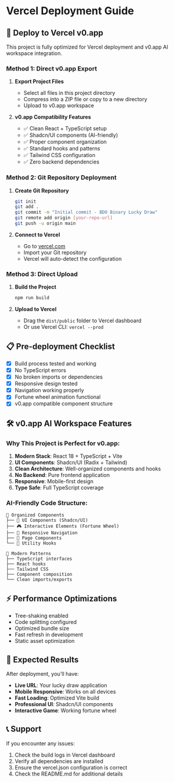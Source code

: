 # Vercel Deployment Guide

## 🚀 Deploy to Vercel v0.app

This project is fully optimized for Vercel deployment and v0.app AI workspace integration.

### Method 1: Direct v0.app Export

1. **Export Project Files**
   - Select all files in this project directory
   - Compress into a ZIP file or copy to a new directory
   - Upload to v0.app workspace

2. **v0.app Compatibility Features**
   - ✅ Clean React + TypeScript setup
   - ✅ Shadcn/UI components (AI-friendly)
   - ✅ Proper component organization
   - ✅ Standard hooks and patterns
   - ✅ Tailwind CSS configuration
   - ✅ Zero backend dependencies

### Method 2: Git Repository Deployment

1. **Create Git Repository**
   ```bash
   git init
   git add .
   git commit -m "Initial commit - BDO Binary Lucky Draw"
   git remote add origin [your-repo-url]
   git push -u origin main
   ```

2. **Connect to Vercel**
   - Go to [vercel.com](https://vercel.com)
   - Import your Git repository
   - Vercel will auto-detect the configuration

### Method 3: Direct Upload

1. **Build the Project**
   ```bash
   npm run build
   ```

2. **Upload to Vercel**
   - Drag the `dist/public` folder to Vercel dashboard
   - Or use Vercel CLI: `vercel --prod`

## 📋 Pre-deployment Checklist

- [x] Build process tested and working
- [x] No TypeScript errors
- [x] No broken imports or dependencies
- [x] Responsive design tested
- [x] Navigation working properly
- [x] Fortune wheel animation functional
- [x] v0.app compatible component structure

## 🛠️ v0.app AI Workspace Features

### Why This Project is Perfect for v0.app:

1. **Modern Stack**: React 18 + TypeScript + Vite
2. **UI Components**: Shadcn/UI (Radix + Tailwind)
3. **Clean Architecture**: Well-organized components and hooks
4. **No Backend**: Pure frontend application
5. **Responsive**: Mobile-first design
6. **Type Safe**: Full TypeScript coverage

### AI-Friendly Code Structure:

```
📁 Organized Components
├── 🎨 UI Components (Shadcn/UI)
├── 🎮 Interactive Elements (Fortune Wheel)
├── 📱 Responsive Navigation
├── 🎯 Page Components
└── 🔧 Utility Hooks

📁 Modern Patterns
├── TypeScript interfaces
├── React hooks
├── Tailwind CSS
├── Component composition
└── Clean imports/exports
```

## ⚡ Performance Optimizations

- Tree-shaking enabled
- Code splitting configured
- Optimized bundle size
- Fast refresh in development
- Static asset optimization

## 🎯 Expected Results

After deployment, you'll have:
- **Live URL**: Your lucky draw application
- **Mobile Responsive**: Works on all devices
- **Fast Loading**: Optimized Vite build
- **Professional UI**: Shadcn/UI components
- **Interactive Game**: Working fortune wheel

## 📞 Support

If you encounter any issues:
1. Check the build logs in Vercel dashboard
2. Verify all dependencies are installed
3. Ensure the vercel.json configuration is correct
4. Check the README.md for additional details